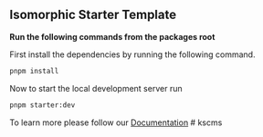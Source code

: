 ## Isomorphic Starter Template

**Run the following commands from the packages root**

First install the dependencies by running the following command.

```bash
pnpm install
```

Now to start the local development server run

```bash
pnpm starter:dev
```

To learn more please follow our [Documentation](https://isomorphic-doc.vercel.app/getting-started/installation)
#   k s c m s  
 
